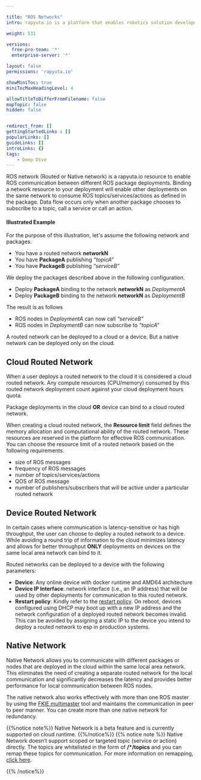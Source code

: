 ```yaml
---

title: "ROS Networks"
intro: rapyuta.io is a platform that enables robotics solution development by providing the necessary software infrastructure and facilitating the interaction between multiple stakeholders who contribute to the solution development.

weight: 531

versions:
  free-pro-team: '*'
  enterprise-server: '*'

layout: false
permissions: 'rapyuta.io'

showMiniToc: true
miniTocMaxHeadingLevel: 4

allowTitleToDifferFromFilename: false
mapTopic: false
hidden: false


redirect_from: []
gettingStartedLinks : []
popularLinks: []
guideLinks: []
introLinks: {}
tags:
    - Deep Dive
---
```

ROS network (Routed or Native network) is a rapyuta.io resource to enable ROS communication between different ROS package deployments. Binding a network resource to your deployment will enable other deployments on the same network to consume ROS topics/services/actions as defined in the package. 
Data flow occurs only when another package chooses to subscribe to a topic, call a service or call an action. 

#### Illustrated Example
For the purpose of this illustration, let's assume the following network and packages.

* You have a routed network __networkN__
* You have __PackageA__ publishing _“topicA”_
* You have __PackageB__ publishing _“serviceB”_

We deploy the packages described above in the following configuration.

* Deploy __PackageA__ binding to the network __networkN__ as _DeploymentA_
* Deploy __PackageB__ binding to the network __networkN__ as _DeploymentB_

The result is as follows 

* ROS nodes in  _DeploymentA_ can now call _“serviceB”_
* ROS nodes in  _DeploymentB_ can now subscribe to _“topicA”_

A routed network can be deployed to a cloud or a device. But a native network can be deployed only on the cloud.


## Cloud Routed Network

When a user deploys a routed network to the cloud it is considered a cloud routed network. Any compute resources (CPU/memory) consumed by this routed network deployment count against your cloud deployment hours quota.

Package deployments in the cloud __OR__ device can bind to a cloud routed network.

When creating a cloud routed network, the **Resource limit** field defines the memory allocation and computational ability of the routed network. These resources are reserved in the platform for effective ROS communication. You can choose the resource limit of a routed network based on the following requirements.

* size of ROS messages
* frequency of ROS messages
* number of topics/services/actions
* QOS of ROS message
* number of publishers/subscribers that will be active under a particular routed network

## Device Routed Network

In certain cases where communication is latency-sensitive or has high throughput, the user can choose to deploy a routed network to a device. While avoiding a round trip of information to the cloud minimizes latency and allows for better throughput **ONLY** deployments on devices on the same local area network can bind to it.

Routed networks can be deployed to a device with the following parameters:

* **Device**: Any online device with docker runtime and AMD64 architecture
* **Device IP Interface**: network interface (i.e., an IP address) that will be used by other deployments for communication to this routed network.
* **Restart policy**: Kindly refer to the [restart policy](/5_deep-dives/52_software-development/528_deployment-phase/#restart-policy).
On reboot, devices configured using DHCP may boot up with a new IP address and the network configuration of a deployed routed network becomes invalid. This can be avoided by assigning a static IP to the device you intend to deploy a routed network to esp in production systems.

## Native Network

Native Network allows you to communicate with different packages or nodes that are deployed in the cloud within the same local area network. This eliminates the need of creating a separate routed network for the local communication and significantly decreases the latency and provides better performance for local communication between ROS nodes. 

  The native network also works effectively with more than one ROS master by using the [FKIE multimaster](https://github.com/fkie/multimaster_fkie) tool and maintains the communication in peer to peer manner. You can create more than one native network for redundancy.

  {{%notice note%}}
  Native Network is a beta feature and is currently supported on cloud runtime.
  {{%/notice%}}
  {{% notice note %}}
  Native Network doesn’t support scoped or targeted topic (service or action) directly. The topics are whitelisted in the form of **/*/topics** and you can remap these topics for communication. For more information on remapping, [click here](http://wiki.ros.org/roslaunch/XML/remap).

  {{% /notice%}}


